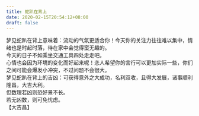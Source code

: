 ```yaml
---
title: 蛇趴在背上
date: 2020-02-15T20:54:12+08:00
draft: false
---
```


梦见蛇趴在背上意味着：流动的气氛更适合你！今天你的关注力往往难以集中，情绪也是时起时落，待在家中会觉得蛮无趣的。<br>
今天的日子不如乘坐交通工具四处走走吧。<br>
心情也会因为环境的变化而好起来呢！恋人希望你的言行可以更加实际一些，你们之间可能会爆发小冲突，不过问题不会很大。<br>
梦见蛇趴在背上的吉凶：可获得意外之大成功，名利双收，且得大发展，诸事顺利隆昌，大吉大利。<br>
但数理若凶则恐好景不长。<br>
若无凶数，则可免忧虑。<br>
【大吉昌】